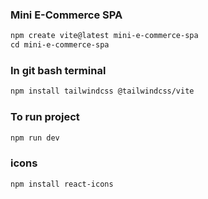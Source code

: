 ### Mini E-Commerce SPA
```diff 
npm create vite@latest mini-e-commerce-spa
cd mini-e-commerce-spa
```
### In git bash terminal
```diff
npm install tailwindcss @tailwindcss/vite
```

### To run project
```diff
npm run dev
```

### icons
```diff
npm install react-icons
```
